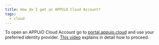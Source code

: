 ```yaml
---
title: How do I get an APPUiO Cloud Account?
tags:
  - cloud
---
```

To open an APPUiO Cloud Account go to [portal.appuio.cloud](https://portal.appuio.cloud) and use your preferred identity provider. [This video](https://www.youtube.com/watch?v=GwP172nGp1g) explains in detail how to proceed.